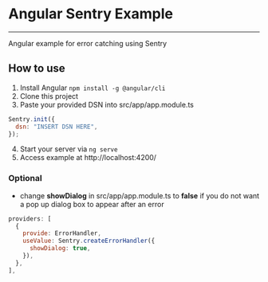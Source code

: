 # Angular Sentry Example
---
Angular example for error catching using Sentry

## How to use
1. Install Angular ```npm install -g @angular/cli```
2. Clone this project
3. Paste your provided DSN into src/app/app.module.ts
```javascript
Sentry.init({
  dsn: "INSERT DSN HERE",
});
```
4. Start your server via ```ng serve```
5. Access example at http://localhost:4200/

### Optional
- change **showDialog** in src/app/app.module.ts to **false** if you do not want a pop up dialog box to appear after an error
```javascript
providers: [
  {
    provide: ErrorHandler,
    useValue: Sentry.createErrorHandler({
      showDialog: true,
    }),
  },
],
```
